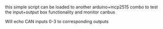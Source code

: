 this simple script can be loaded to another arduino+mcp2515 combo to test the input+output box functionality and monitor canbus

Will echo CAN inputs 0-3 to corresponding outputs 